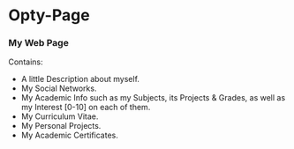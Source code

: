 # Opty-Page

### My Web Page

Contains:
- A little Description about myself.
- My Social Networks.
- My Academic Info such as my Subjects, its Projects & Grades, as well as my Interest [0-10] on each of them.
- My Curriculum Vitae.
- My Personal Projects.
- My Academic Certificates.

